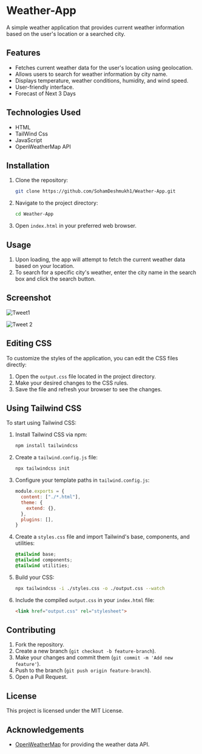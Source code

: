 # Weather-App

A simple weather application that provides current weather information based on the user's location or a searched city.

## Features

- Fetches current weather data for the user's location using geolocation.
- Allows users to search for weather information by city name.
- Displays temperature, weather conditions, humidity, and wind speed.
- User-friendly interface.
- Forecast of Next 3 Days

## Technologies Used

- HTML
- TailWind Css
- JavaScript
- OpenWeatherMap API

## Installation

1. Clone the repository:
    ```bash
    git clone https://github.com/SohamDeshmukh1/Weather-App.git
    ```

2. Navigate to the project directory:
    ```bash
    cd Weather-App
    ```

3. Open `index.html` in your preferred web browser.

## Usage

1. Upon loading, the app will attempt to fetch the current weather data based on your location.
2. To search for a specific city's weather, enter the city name in the search box and click the search button.

## Screenshot

![Tweet1](https://github.com/SohamDeshmukh1/Weather-App/assets/131663742/a3579d90-4c30-4a44-ab6b-35c136b029a7)

![Tweet 2](https://github.com/SohamDeshmukh1/Weather-App/assets/131663742/c240fcff-904c-4f2b-8740-0d59c364b3a4)


## Editing CSS

To customize the styles of the application, you can edit the CSS files directly:

1. Open the `output.css` file located in the project directory.
2. Make your desired changes to the CSS rules.
3. Save the file and refresh your browser to see the changes.

## Using Tailwind CSS

To start using Tailwind CSS:

1. Install Tailwind CSS via npm:
    ```bash
    npm install tailwindcss
    ```

2. Create a `tailwind.config.js` file:
    ```bash
    npx tailwindcss init
    ```

3. Configure your template paths in `tailwind.config.js`:
    ```javascript
    module.exports = {
      content: ["./*.html"],
      theme: {
        extend: {},
      },
      plugins: [],
    }
    ```

4. Create a `styles.css` file and import Tailwind's base, components, and utilities:
    ```css
    @tailwind base;
    @tailwind components;
    @tailwind utilities;
    ```

5. Build your CSS:
    ```bash
    npx tailwindcss -i ./styles.css -o ./output.css --watch
    ```

6. Include the compiled `output.css` in your `index.html` file:
    ```html
    <link href="output.css" rel="stylesheet">
    ```

## Contributing

1. Fork the repository.
2. Create a new branch (`git checkout -b feature-branch`).
3. Make your changes and commit them (`git commit -m 'Add new feature'`).
4. Push to the branch (`git push origin feature-branch`).
5. Open a Pull Request.

## License

This project is licensed under the MIT License.

## Acknowledgements

- [OpenWeatherMap](https://openweathermap.org/) for providing the weather data API.


